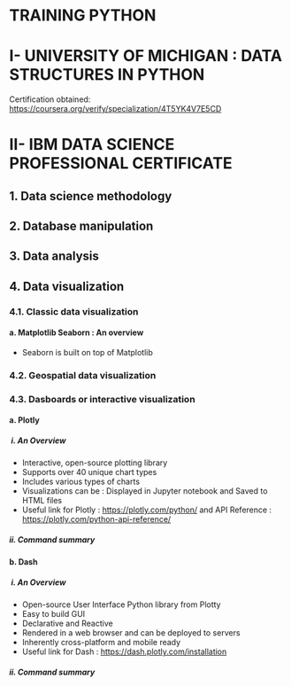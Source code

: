 # TRAINING PYTHON

# I- UNIVERSITY OF MICHIGAN : DATA STRUCTURES IN PYTHON

Certification obtained: https://coursera.org/verify/specialization/4T5YK4V7E5CD
# II- IBM DATA SCIENCE PROFESSIONAL CERTIFICATE

## 1. Data science methodology

## 2. Database manipulation 

## 3. Data analysis

## 4. Data visualization 

### 4.1. Classic data visualization

#### a. Matplotlib Seaborn : An overview

- Seaborn is built on top of Matplotlib

### 4.2. Geospatial data visualization

### 4.3. Dasboards or interactive visualization


#### a. Plotly
#####  i. An Overview
- Interactive, open-source plotting library
- Supports over 40 unique chart types
- Includes various types of charts
- Visualizations can be :
    Displayed in Jupyter notebook and Saved to HTML files
- Useful link for Plotly : https://plotly.com/python/ and API Reference : https://plotly.com/python-api-reference/
##### ii. Command summary

#### b. Dash 
#####  i. An Overview
- Open-source User Interface Python library from Plotty
- Easy to build GUI
- Declarative and Reactive
- Rendered in a web browser and can be deployed to servers
- Inherently cross-platform and mobile ready
- Useful link for Dash : https://dash.plotly.com/installation
##### ii. Command summary
